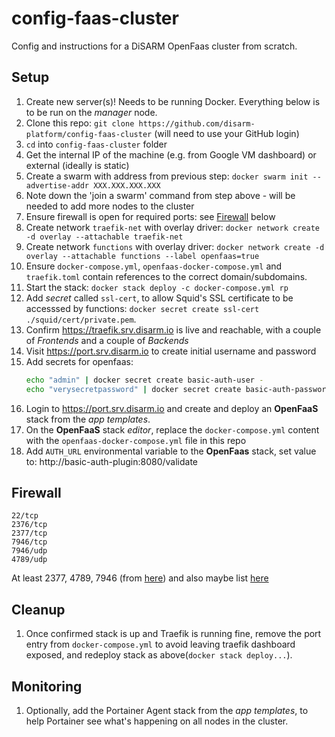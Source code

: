 # config-faas-cluster
Config and instructions for a DiSARM OpenFaas cluster from scratch.

## Setup

1. Create new server(s)! Needs to be running Docker. Everything below is to be run on the _manager_ node.
1. Clone this repo: `git clone https://github.com/disarm-platform/config-faas-cluster` (will need to use your GitHub login)
1. `cd` into `config-faas-cluster` folder
1. Get the internal IP of the machine (e.g. from Google VM dashboard) or external (ideally is static)
1. Create a swarm with address from previous step: `docker swarm init --advertise-addr XXX.XXX.XXX.XXX`
1. Note down the 'join a swarm' command from step above - will be needed to add more nodes to the cluster
1. Ensure firewall is open for required ports: see [Firewall](#Firewall) below
1. Create network `traefik-net` with overlay driver: `docker network create -d overlay --attachable traefik-net`
1. Create network `functions` with overlay driver: `docker network create -d overlay --attachable functions --label openfaas=true`
1. Ensure `docker-compose.yml`, `openfaas-docker-compose.yml` and `traefik.toml` contain references to the correct domain/subdomains.
1. Start the stack: `docker stack deploy -c docker-compose.yml rp`
1. Add _secret_ called `ssl-cert`, to allow Squid's SSL certificate to be accesssed by functions: `docker secret create ssl-cert ./squid/cert/private.pem`.
1. Confirm https://traefik.srv.disarm.io is live and reachable, with a couple of _Frontends_ and a couple of _Backends_
1. Visit https://port.srv.disarm.io to create initial username and password
1. Add secrets for openfaas:
    ```sh
    echo "admin" | docker secret create basic-auth-user -
    echo "verysecretpassword" | docker secret create basic-auth-password -
    ```
1. Login to https://port.srv.disarm.io and create and deploy an **OpenFaaS** stack from the _app templates_.
1. On the **OpenFaaS** stack _editor_, replace the `docker-compose.yml` content with the `openfaas-docker-compose.yml` file in this repo
1. Add `AUTH_URL` environmental variable to the **OpenFaas** stack, set value to: http://basic-auth-plugin:8080/validate

## Firewall

```
22/tcp
2376/tcp
2377/tcp
7946/tcp
7946/udp
4789/udp
```

At least 2377, 4789, 7946 (from [here](https://www.digitalocean.com/community/tutorials/how-to-configure-the-linux-firewall-for-docker-swarm-on-centos-7)) and also maybe list [here](https://gist.github.com/BretFisher/7233b7ecf14bc49eb47715bbeb2a2769)

## Cleanup
1. Once confirmed stack is up and Traefik is running fine, remove the port entry from `docker-compose.yml` to avoid leaving traefik dashboard exposed, and redeploy stack as above(`docker stack deploy...`).

## Monitoring  
1. Optionally, add the Portainer Agent stack from the _app templates_, to help Portainer see what's happening on all nodes in the cluster.

